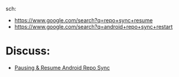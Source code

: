 sch:
- https://www.google.com/search?q=repo+sync+resume
- https://www.google.com/search?q=android+repo+sync+restart

# Discuss:
- [Pausing & Resume Android Repo Sync](https://stackoverflow.com/questions/12555835/pausing-resume-android-repo-sync)
